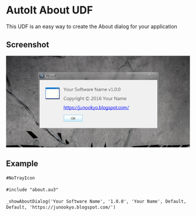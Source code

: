 # AutoIt About UDF
This UDF is an easy way to create the About dialog for your application

## Screenshot

![AutoIt About UDF](Screenshot.png)

## Example

```
#NoTrayIcon

#include "about.au3"

_showAboutDialog('Your Software Name', '1.0.0', 'Your Name', Default, Default, 'https://junookyo.blogspot.com/')
```

